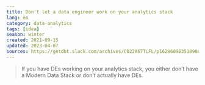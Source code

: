 ```yaml
---
title: Don't let a data engineer work on your analytics stack
lang: en
category: data-analytics
tags: [idea]
season: winter
created: 2021-09-15
updated: 2023-04-07
sources: https://getdbt.slack.com/archives/C022A67TLFL/p1628609635109800?thread_ts=1628279819.038800&cid=C022A67TLFL
---
```


> If you have DEs working on your analytics stack, you either don’t have a Modern Data Stack or don’t actually have DEs.
